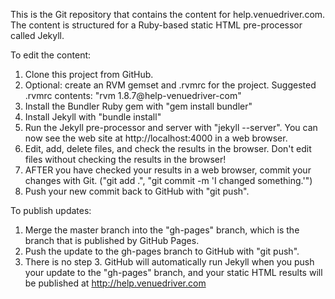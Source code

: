 This is the Git repository that contains the content for help.venuedriver.com.  The content
is structured for a Ruby-based static HTML pre-processor called Jekyll.

To edit the content:

1. Clone this project from GitHub.
2. Optional: create an RVM gemset and .rvmrc for the project.  Suggested .rvmrc contents: "rvm 1.8.7@help-venuedriver-com"
3. Install the Bundler Ruby gem with "gem install bundler"
4. Install Jekyll with "bundle install"
5. Run the Jekyll pre-processor and server with "jekyll --server".  You can now see the web site at http://localhost:4000 in a web browser.
6. Edit, add, delete files, and check the results in the browser.  Don't edit files without checking the results in the browser!
7. AFTER you have checked your results in a web browser, commit your changes with Git.  ("git add .", "git commit -m 'I changed something.'")
8. Push your new commit back to GitHub with "git push".

To publish updates:

1. Merge the master branch into the "gh-pages" branch, which is the branch that is published by GitHub Pages.
2. Push the update to the gh-pages branch to GitHub with "git push".
3. There is no step 3.  GitHub will automatically run Jekyll when you push your update to the "gh-pages" branch, and your static HTML results will be published at http://help.venuedriver.com